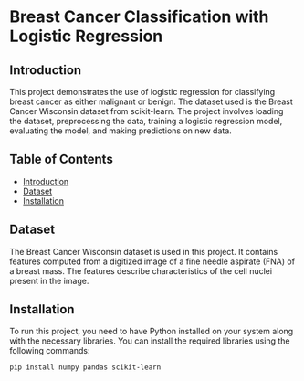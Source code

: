 # Breast Cancer Classification with Logistic Regression

## Introduction
This project demonstrates the use of logistic regression for classifying breast cancer as either malignant or benign. The dataset used is the Breast Cancer Wisconsin dataset from scikit-learn. The project involves loading the dataset, preprocessing the data, training a logistic regression model, evaluating the model, and making predictions on new data.

## Table of Contents
- [Introduction](#introduction)
- [Dataset](#dataset)
- [Installation](#installation)

## Dataset
The Breast Cancer Wisconsin dataset is used in this project. It contains features computed from a digitized image of a fine needle aspirate (FNA) of a breast mass. The features describe characteristics of the cell nuclei present in the image.

## Installation
To run this project, you need to have Python installed on your system along with the necessary libraries. You can install the required libraries using the following commands:

```bash
pip install numpy pandas scikit-learn
